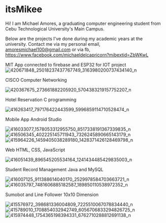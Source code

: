 # itsMikee
Hi! I am Michael Amores, a graduating computer engineering student from Cebu Technological University's Main Campus. 

Below are the projects I've done during my academic years at the university. Contact me via my personal email, amoresmichael100@gmail.com or via fb, https://www.facebook.com/michaeldelcapricorn?mibextid=ZbWKwL




MIT App connected to firebase and ESP32 for IOT project
![420671848_25018237437767749_3163980200737434140_n](https://github.com/MikeeWaiPuke/itsMikee/assets/107799957/0b7d1b7b-f1c1-48da-9414-02edcd70a602)



CISCO Computer Networking


![420367675_273661882205920_5704383219157752207_n](https://github.com/MikeeWaiPuke/itsMikee/assets/107799957/8ae852ca-76e6-4d99-9b36-bf8ec2fc6812)



Hotel Reservation C programming


![416263417_797176422443599_5996859114710528474_n](https://github.com/MikeeWaiPuke/itsMikee/assets/107799957/afed1633-b311-4115-b754-560480ae1008)



Mobile App Android Studio


![416033077_1578053312955750_8517338191367339835_n](https://github.com/MikeeWaiPuke/itsMikee/assets/107799957/8f9d2d1f-9d5a-4917-9272-2df6992eff15)
![416506345_402225145711943_7326245890665143179_n](https://github.com/MikeeWaiPuke/itsMikee/assets/107799957/4edac1df-3534-47f7-a30c-1b4f66c60d72)
![415964226_1459405038289180_1428371426128469798_n](https://github.com/MikeeWaiPuke/itsMikee/assets/107799957/8453633c-6c3b-485f-8318-5606126ef52b)



Web HTML, CSS, JavaScript


![416051439_896545205534164_1241434485429835003_n](https://github.com/MikeeWaiPuke/itsMikee/assets/107799957/74222993-75c1-43ff-89bb-27fbca8aba82)



Student Record Management Java and MySQL


![416007125_911388614040170_2529978584703663721_n](https://github.com/MikeeWaiPuke/itsMikee/assets/107799957/930a5375-6ac7-43d7-b5bf-9cdfac0c6d57)
![416035797_7481606885182587_189850110538972352_n](https://github.com/MikeeWaiPuke/itsMikee/assets/107799957/0c919a1a-f9d3-4208-8be1-0fa5cf765b92)



Sumobot and Line Follower 10x10 Dimension


![415576972_398681336004809_7225510067078834440_n](https://github.com/MikeeWaiPuke/itsMikee/assets/107799957/e2a577a8-f9b2-46be-a12c-21e14adec232)
![415789010_1708854032942749_6056706833294826725_n](https://github.com/MikeeWaiPuke/itsMikee/assets/107799957/a3e46434-f46a-40e9-8eb1-6403425f7564)
![415974448_1754365198394331_6762710288812691138_n](https://github.com/MikeeWaiPuke/itsMikee/assets/107799957/40aa9b89-1d7b-4660-9b81-a7bdbefc803b)

